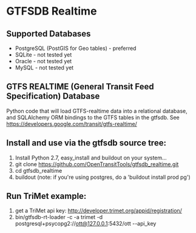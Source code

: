 
GTFSDB Realtime
===


Supported Databases
---

- PostgreSQL (PostGIS for Geo tables) - preferred
- SQLite - not tested yet
- Oracle - not tested yet
- MySQL  - not tested yet


GTFS REALTIME (General Transit Feed Specification) Database
--

Python code that will load GTFS-realtime data into a relational database, and SQLAlchemy ORM bindings to the GTFS tables in the gtfsdb.
See https://developers.google.com/transit/gtfs-realtime/


Install and use via the gtfsdb source tree:
---

1. Install Python 2.7, easy_install and buildout on your system...
1. git clone https://github.com/OpenTransitTools/gtfsdb_realtime.git
1. cd gtfsdb_realtime
1. buildout (note: if you're using postgres, do a 'buildout install prod pg')


Run TriMet example:
---
1. get a TriMet api key: http://developer.trimet.org/appid/registration/
1. bin/gtfsdb-rt-loader -c -a trimet -d postgresql+psycopg2://ott@127.0.0.1:5432/ott --api_key <trimet api key>
